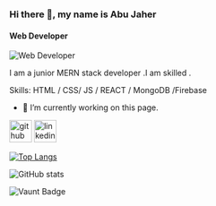 ### Hi there 👋, my name is Abu Jaher
#### Web Developer
![Web Developer](https://i.ibb.co.com/m54XMtm/Web-developer.png)

I am a junior MERN stack developer .I am skilled .

Skills:  HTML / CSS/ JS / REACT / MongoDB /Firebase

- 🔭 I’m currently working on this page. 


[<img src='https://cdn.jsdelivr.net/npm/simple-icons@3.0.1/icons/github.svg' alt='github' height='40'>](https://github.com/abujaher5)  [<img src='https://cdn.jsdelivr.net/npm/simple-icons@3.0.1/icons/linkedin.svg' alt='linkedin' height='40'>](https://www.linkedin.com/in/www.linkedin.com/in/abu-jaher5/)  

[![Top Langs](https://github-readme-stats.vercel.app/api/top-langs/?username=abujaher5)](https://github.com/anuraghazra/github-readme-stats)

![GitHub stats](https://github-readme-stats.vercel.app/api?username=abujaher5&show_icons=true)  

![Vaunt Badge](https://api.vaunt.dev/v1/github/entities/abujaher5/contributions?format=svg&private=false)  

